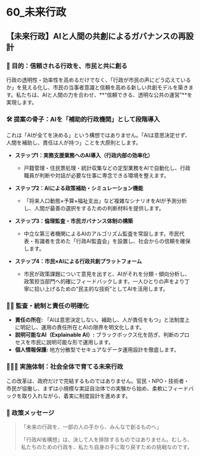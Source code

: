 # 60_未来行政

## 【未来行政】AIと人間の共創によるガバナンスの再設計

### 🧭 目的：信頼される行政を、市民と共に創る

行政の透明性・効率性を高めるだけでなく、「行政が市民の声にどう応えているか」を見える化し、市民の当事者意識と信頼を高める新しい共創モデルを築きます。私たちは、AIと人間の力を合わせ、**“信頼できる、透明な公共の運営”**を実現します。

### 🛠 提案の骨子：AIを「補助的行政機関」として段階導入

これは「AIが全てを決める」という構想ではありません。「AIは意思決定せず、人間を補助し、責任は人が持つ」ことを大原則とします。

*   **ステップ1：実務支援業務へのAI導入（行政内部の効率化）**
    *   戸籍管理・住民票処理・統計収集などの定型業務をAIで自動化し、行政職員が判断や対話が必要な仕事に専念できる環境を整えます。

*   **ステップ2：AIによる政策補助・シミュレーション機能**
    *   「将来人口動態×予算×福祉支出」など複雑なシナリオをAIが予測分析し、人間が最善の選択をするための判断材料を提供します。

*   **ステップ3：倫理監査・市民ガバナンス体制の構築**
    *   中立な第三者機関によるAIのアルゴリズム監査を常設します。市民代表・有識者を含めた「行政AI監査会」を設置し、社会からの信頼を確保します。

*   **ステップ4：市民×AIによる行政共創プラットフォーム**
    *   市民が政策課題について意見を出すと、AIがそれを分類・傾向分析し、政策担当部門へ的確にフィードバックします。一人ひとりの声をより丁寧に拾い上げるための“民主的な技術”としてAIを活用します。

### 🧑‍⚖️ 監査・統制と責任の明確化

*   **責任の所在:** 「AIは意思決定しない。補助し、人が責任をもつ」と法制度上に明記し、運用の責任所在とAIの限界を明文化します。
*   **説明可能なAI（Explainable AI）:** ブラックボックス化を防ぎ、判断のプロセスを市民に説明可能な形で運用します。
*   **個人情報保護:** 地方分散型でセキュアなデータ運用設計を徹底します。

### 🧑‍🤝‍🧑 実施体制：社会全体で育てる未来行政

この改革は、政府だけで完結するものではありません。官民・NPO・技術者・市民が協働し、まずは小規模な実証自治体での実験から始め、柔軟にフィードバックを取り入れながら、着実に制度設計を進めます。

### 🎯 政策メッセージ

> 「未来の行政を、一部の人の手から、みんなで創るものへ」
>
> 「行政AI省構想」は、決して人を排除するものではありません。むしろ、私たちのための行政を、私たち自身の手に取り戻すための挑戦なのです。